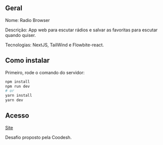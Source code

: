 ## Geral
Nome: Radio Browser

Descrição: App web para escutar rádios e salvar as favoritas para escutar quando quiser.

Tecnologias: NextJS, TailWind e Flowbite-react.

## Como instalar
Primeiro, rode o comando do servidor:

```bash
npm install
npm run dev
# or
yarn install
yarn dev
```
## Acesso 
 [Site](https://theonlineradio.netlify.app/)

Desafio proposto pela Coodesh.
